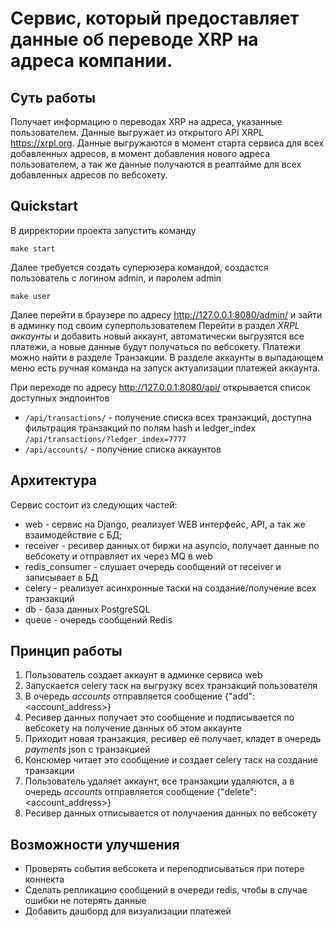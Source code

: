 # Cервис, который предоставляет данные об переводе XRP на адреса компании.

## Суть работы

Получает информацию о переводах XRP на адреса, указанные пользователем.
Данные выгружает из открытого API XRPL https://xrpl.org.
Данные выгружаются в момент старта сервиса для всех добавленных адресов, в момент добавления нового адреса пользователем,
а так же данные получаются в реалтайме для всех добавленных адресов по вебсокету.

## Quickstart

В дирректории проекта запустить команду
```shell
make start
```
Далее требуется создать суперюзера командой, создастся пользователь с логином admin, и паролем admin
```shell
make user
```

Далее перейти в браузере по адресу http://127.0.0.1:8080/admin/ и зайти в админку под своим суперпользователем
Перейти в раздел _XRPL аккаунты_ и добавить новый аккаунт, автоматически выгрузятся все платежи, а новые данные будут получаться по вебсокету.
Платежи можно найти в разделе Транзакции.
В разделе аккаунты в выпадающем меню есть ручная команда на запуск актуализации платежей аккаунта.

При переходе по адресу http://127.0.0.1:8080/api/ открывается список доступных эндпоинтов
- `/api/transactions/` - получение списка всех транзакций, доступна фильтрация транзакций по полям hash и ledger_index `/api/transactions/?ledger_index=7777`
- `/api/accounts/` - получение списка аккаунтов

## Архитектура

Сервис состоит из следующих частей:
- web - сервис на Django, реализует WEB интерфейс, API, а так же взаимодействие с БД;
- receiver - ресивер данных от биржи на asyncio, получает данные по вебсокету и отправляет их через MQ в web
- redis_consumer - слушает очередь сообщений от receiver и записывает в БД
- celery - реализует асинхронные таски на создание/получение всех транзакций
- db - база данных PostgreSQL
- queue - очередь сообщений Redis

## Принцип работы

1. Пользователь создает аккаунт в админке сервиса web
2. Запускается celery таск на выгрузку всех транзакций пользователя
3. В очередь _accounts_ отправляется сообщение {"add": <account_address>}
4. Ресивер данных получает это сообщение и подписывается по вебсокету на получение данных об этом аккаунте
5. Приходит новая транзакция, ресивер её получает, кладет в очередь _payments_ json с транзакцией
6. Консюмер читает это сообщение и создает celery таск на создание транзакции
7. Пользователь удаляет аккаунт, все транзакции удаляются, а в очередь _accounts_ отправляется сообщение {"delete": <account_address>}
8. Ресивер данных отписывается от получаения данных по вебсокету

## Возможности улучшения
- Проверять события вебсокета и переподписываться при потере коннекта
- Сделать репликацию сообщений в очереди redis, чтобы в случае ошибки не потерять данные
- Добавить дашборд для визуализации платежей